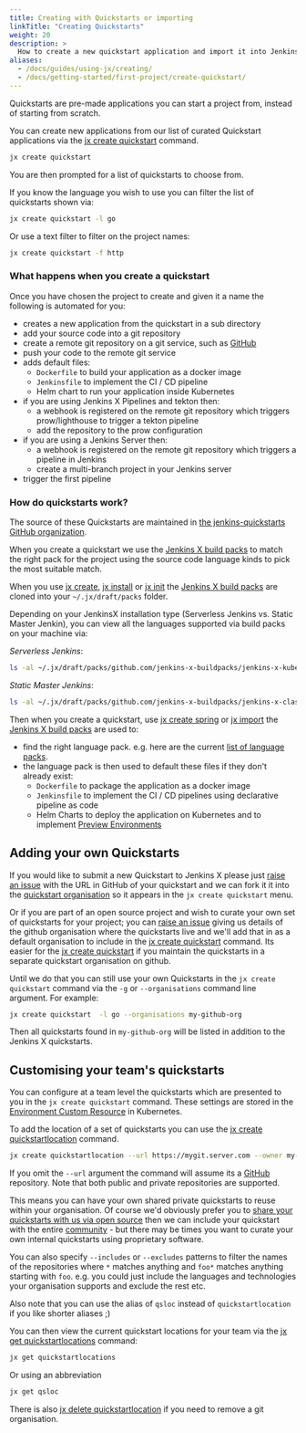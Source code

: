 ```yaml
---
title: Creating with Quickstarts or importing
linkTitle: "Creating Quickstarts"
weight: 20
description: >
  How to create a new quickstart application and import it into Jenkins X
aliases:
  - /docs/guides/using-jx/creating/
  - /docs/getting-started/first-project/create-quickstart/
---
```


Quickstarts are pre-made applications you can start a project from, instead of
starting from scratch.

You can create new applications from our list of curated Quickstart applications
via the [jx create quickstart](/commands/jx_create_quickstart/) command.


```sh
jx create quickstart
```

You are then prompted for a list of quickstarts to choose from.

If you know the language you wish to use you can filter the list of quickstarts
shown via:

```sh
jx create quickstart -l go
```

Or use a text filter to filter on the project names:

```sh
jx create quickstart -f http
```

### What happens when you create a quickstart

Once you have chosen the project to create and given it a name the following is
automated for you:

* creates a new application from the quickstart in a sub directory
* add your source code into a git repository
* create a remote git repository on a git service, such as [GitHub](https://github.com)
* push your code to the remote git service
* adds default files:
  * `Dockerfile` to build your application as a docker image
  * `Jenkinsfile` to implement the CI / CD pipeline
  * Helm chart to run your application inside Kubernetes
* if you are using Jenkins X Pipelines and tekton then:
  * a webhook is registered on the remote git repository which triggers prow/lighthouse to trigger a tekton pipeline
  * add the repository to the prow configuration
* if you are using a Jenkins Server then:  
  * a webhook is registered on the remote git repository which triggers a pipeline in Jenkins
  * create a multi-branch project in your Jenkins server
* trigger the first pipeline

### How do quickstarts work?

The source of these Quickstarts are maintained in [the jenkins-quickstarts
GitHub organization](https://github.com/jenkins-x-quickstarts).

When you create a quickstart we use the [Jenkins X build
packs](https://github.com/jenkins-x-buildpacks/jenkins-x-kubernetes) to match
the right pack for the project using the source code language kinds to pick the
most suitable match.

When you use [jx create](/docs/getting-started/setup/create-cluster/), [jx
install](/docs/guides/managing-jx/common-tasks/install-on-cluster/) or [jx
init](/commands/deprecation/) the [Jenkins X build
packs](https://github.com/jenkins-x-buildpacks/jenkins-x-kubernetes) are cloned
into your `~/.jx/draft/packs` folder.

Depending on your JenkinsX installation type (Serverless Jenkins vs. Static
Master Jenkin), you can view all the languages supported via build packs on your
machine via:

*Serverless Jenkins*:
```sh
ls -al ~/.jx/draft/packs/github.com/jenkins-x-buildpacks/jenkins-x-kubernetes/packs
```

*Static Master Jenkins*:
```sh
ls -al ~/.jx/draft/packs/github.com/jenkins-x-buildpacks/jenkins-x-classic/packs
```

Then when you create a quickstart, use [jx create
spring](/docs/guides/using-jx/common-tasks/create-spring/) or [jx
import](/docs/guides/using-jx/creating/import/) the [Jenkins X build
packs](https://github.com/jenkins-x-buildpacks/jenkins-x-kubernetes) are used
to:

* find the right language pack. e.g. here are the current [list of language packs](https://github.com/jenkins-x-buildpacks/jenkins-x-kubernetes/tree/master/packs).
* the language pack is then used to default these files if they don't already exist:
  * `Dockerfile` to package the application as a docker image
  * `Jenkinsfile` to implement the CI / CD pipelines using declarative pipeline as code
  * Helm Charts to deploy the application on Kubernetes and to implement [Preview Environments](/about/concepts/features/#preview-environments)

## Adding your own Quickstarts

If you would like to submit a new Quickstart to Jenkins X please just [raise an
issue](https://github.com/jenkins-x/jx/issues/new?labels=quickstart&title=Add%20quickstart&body=Please%20add%20this%20github%20quickstart:)
with the URL in GitHub of your quickstart and we can fork it it into the
[quickstart organisation](https://github.com/jenkins-x-quickstarts) so it
appears in the `jx create quickstart` menu.

Or if you are part of an open source project and wish to curate your own set of
quickstarts for your project; you can [raise an
issue](https://github.com/jenkins-x/jx/issues/new?labels=quickstart&title=Add%20quickstart&body=Please%20add%20this%20github%20quickstart:)
giving us details of the github organisation where the quickstarts live and
we'll add that in as a default organisation to include in the [jx create
quickstart](/commands/jx_create_quickstart/) command. Its easier for the [jx
create quickstart](/commands/jx_create_quickstart/) if you maintain the
quickstarts in a separate quickstart organisation on github.

Until we do that you can still use your own Quickstarts in the `jx create
quickstart` command via the `-g` or `--organisations` command line argument.
For example:

```sh
jx create quickstart  -l go --organisations my-github-org
```

Then all quickstarts found in `my-github-org` will be listed in addition to the
Jenkins X quickstarts.

## Customising your team's quickstarts

You can configure at a team level the quickstarts which are presented to you in
the `jx create quickstart` command. These settings are stored in the
[Environment Custom Resource](/docs/reference/components/custom-resources/) in
Kubernetes.

To add the location of a set of quickstarts you can use the [jx create
quickstartlocation](/commands/jx_create_quickstartlocation/) command.


```sh
jx create quickstartlocation --url https://mygit.server.com --owner my-quickstarts
```

If you omit the `--url` argument the command will assume its a
[GitHub](https://github.com/) repository. Note that both public and private
repositories are supported.

This means you can have your own shared private quickstarts to reuse within your
organisation. Of course we'd obviously prefer you to [share your quickstarts
with us via open
source](https://github.com/jenkins-x/jx/issues/new?labels=quickstart&title=Add%20quickstart&body=Please%20add%20this%20github%20quickstart:)
then we can include your quickstart with the entire [community](/community/) -
but there may be times you want to curate your own internal quickstarts using
proprietary software.

You can also specify `--includes` or `--excludes` patterns to filter the names
of the repositories where `*` matches anything and `foo*` matches anything
starting with `foo`. e.g. you could just include the languages and technologies
your organisation supports and exclude the rest etc.

Also note that you can use the alias of `qsloc` instead of `quickstartlocation`
if you like shorter aliases ;)

You can then view the current quickstart locations for your team via the [jx get
quickstartlocations](/commands/jx_get_quickstartlocation/) command:

```sh
jx get quickstartlocations
```

Or using an abbreviation

```sh
jx get qsloc
```

There is also [jx delete
quickstartlocation](/commands/jx_delete_quickstartlocation/) if you need to
remove a git organisation.

